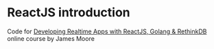# ReactJS introduction

Code for [Developing Realtime Apps with ReactJS, Golang & RethinkDB](http://goo.gl/tpQcBW) online course by James Moore

